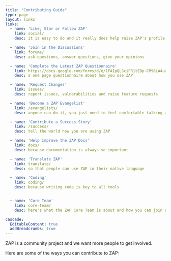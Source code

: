```yaml
---
title: "Contributing Guide"
type: page
layout: links
links:
  - name: 'Like, Star or Follow ZAP'
    link: social/
    desc: it is easy to do and it really does help raise ZAP's profile

  - name: 'Join in the Discussions'
    link: forums/
    desc: ask questions, answer questions, give your opinions

  - name: 'Complete the Latest ZAP Questionnaire'
    link: https://docs.google.com/forms/d/e/1FAIpQLSciFR1tEDp-CM96LA4urFxZ3UVdy_AQ8FAM-X__afmA0hfUkQ/viewform?usp=sf_link
    desc: a one page questionnaire about how you use ZAP

  - name: 'Request Changes'
    link: issues/
    desc: report issues, vulnerabilities and raise feature requests

  - name: 'Become a ZAP Evangelist'
    link: /evangelists/
    desc: anyone can do it, you just need to feel comfortable talking about ZAP

  - name: 'Contribute a Success Story'
    link: /success/
    desc: tell the world how you are using ZAP

  - name: 'Help Improve the ZAP Docs'
    link: docs/
    desc: because documentation is always so important

  - name: 'Translate ZAP'
    link: translate/
    desc: so that people can use ZAP in their native language

  - name: 'Coding'
    link: coding/
    desc: because writing code is key to all tools


  - name: 'Core Team'
    link: core-team/
    desc: here's what the ZAP Core Team is about and how you can join us

cascade:
  EditableContent: true
  addBreadcrumbs: true
---
```


ZAP is a community project and we want more people to get involved.

Here are some of the ways you can contribute to ZAP:
